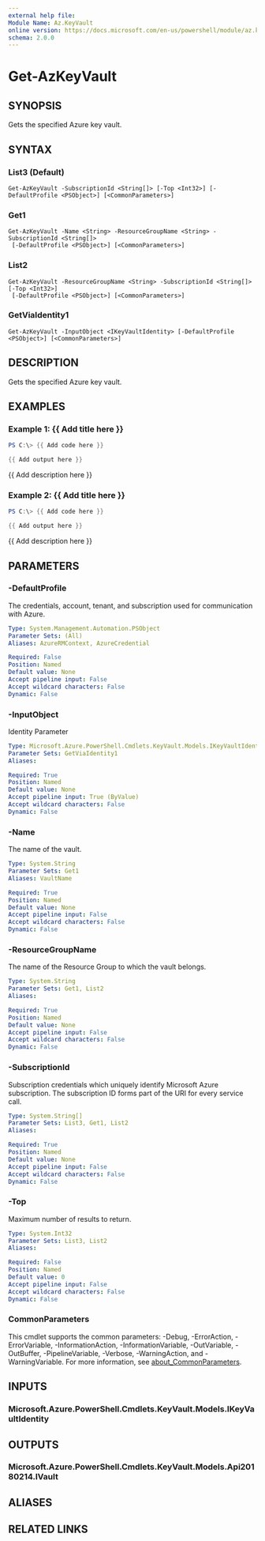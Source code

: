 ```yaml
---
external help file:
Module Name: Az.KeyVault
online version: https://docs.microsoft.com/en-us/powershell/module/az.keyvault/get-azkeyvault
schema: 2.0.0
---
```


# Get-AzKeyVault

## SYNOPSIS
Gets the specified Azure key vault.

## SYNTAX

### List3 (Default)
```
Get-AzKeyVault -SubscriptionId <String[]> [-Top <Int32>] [-DefaultProfile <PSObject>] [<CommonParameters>]
```

### Get1
```
Get-AzKeyVault -Name <String> -ResourceGroupName <String> -SubscriptionId <String[]>
 [-DefaultProfile <PSObject>] [<CommonParameters>]
```

### List2
```
Get-AzKeyVault -ResourceGroupName <String> -SubscriptionId <String[]> [-Top <Int32>]
 [-DefaultProfile <PSObject>] [<CommonParameters>]
```

### GetViaIdentity1
```
Get-AzKeyVault -InputObject <IKeyVaultIdentity> [-DefaultProfile <PSObject>] [<CommonParameters>]
```

## DESCRIPTION
Gets the specified Azure key vault.

## EXAMPLES

### Example 1: {{ Add title here }}
```powershell
PS C:\> {{ Add code here }}

{{ Add output here }}
```

{{ Add description here }}

### Example 2: {{ Add title here }}
```powershell
PS C:\> {{ Add code here }}

{{ Add output here }}
```

{{ Add description here }}

## PARAMETERS

### -DefaultProfile
The credentials, account, tenant, and subscription used for communication with Azure.

```yaml
Type: System.Management.Automation.PSObject
Parameter Sets: (All)
Aliases: AzureRMContext, AzureCredential

Required: False
Position: Named
Default value: None
Accept pipeline input: False
Accept wildcard characters: False
Dynamic: False
```

### -InputObject
Identity Parameter

```yaml
Type: Microsoft.Azure.PowerShell.Cmdlets.KeyVault.Models.IKeyVaultIdentity
Parameter Sets: GetViaIdentity1
Aliases:

Required: True
Position: Named
Default value: None
Accept pipeline input: True (ByValue)
Accept wildcard characters: False
Dynamic: False
```

### -Name
The name of the vault.

```yaml
Type: System.String
Parameter Sets: Get1
Aliases: VaultName

Required: True
Position: Named
Default value: None
Accept pipeline input: False
Accept wildcard characters: False
Dynamic: False
```

### -ResourceGroupName
The name of the Resource Group to which the vault belongs.

```yaml
Type: System.String
Parameter Sets: Get1, List2
Aliases:

Required: True
Position: Named
Default value: None
Accept pipeline input: False
Accept wildcard characters: False
Dynamic: False
```

### -SubscriptionId
Subscription credentials which uniquely identify Microsoft Azure subscription.
The subscription ID forms part of the URI for every service call.

```yaml
Type: System.String[]
Parameter Sets: List3, Get1, List2
Aliases:

Required: True
Position: Named
Default value: None
Accept pipeline input: False
Accept wildcard characters: False
Dynamic: False
```

### -Top
Maximum number of results to return.

```yaml
Type: System.Int32
Parameter Sets: List3, List2
Aliases:

Required: False
Position: Named
Default value: 0
Accept pipeline input: False
Accept wildcard characters: False
Dynamic: False
```

### CommonParameters
This cmdlet supports the common parameters: -Debug, -ErrorAction, -ErrorVariable, -InformationAction, -InformationVariable, -OutVariable, -OutBuffer, -PipelineVariable, -Verbose, -WarningAction, and -WarningVariable. For more information, see [about_CommonParameters](http://go.microsoft.com/fwlink/?LinkID=113216).

## INPUTS

### Microsoft.Azure.PowerShell.Cmdlets.KeyVault.Models.IKeyVaultIdentity

## OUTPUTS

### Microsoft.Azure.PowerShell.Cmdlets.KeyVault.Models.Api20180214.IVault

## ALIASES

## RELATED LINKS

